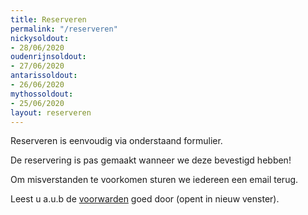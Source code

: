 ```yaml
---
title: Reserveren
permalink: "/reserveren"
nickysoldout:
- 28/06/2020
oudenrijnsoldout:
- 27/06/2020
antarissoldout:
- 26/06/2020
mythossoldout:
- 25/06/2020
layout: reserveren
---
```


Reserveren is eenvoudig via onderstaand formulier.

De reservering is pas gemaakt wanneer we deze bevestigd hebben!

Om misverstanden te voorkomen sturen we iedereen een email terug.

Leest u a.u.b de [voorwarden](voorwaarden) goed door (opent in nieuw venster).
